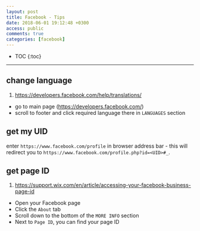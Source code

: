 ```yaml
---
layout: post
title: Facebook - Tips
date: 2018-06-01 19:12:48 +0300
access: public
comments: true
categories: [facebook]
---
```


<!-- more -->

* TOC
{:toc}
<hr>

change language
---------------

1. <https://developers.facebook.com/help/translations/>

- go to main page (<https://developers.facebook.com/>)
- scroll to footer and click required language there in `LANGUAGES` section

get my UID
----------

enter `https://www.facebook.com/profile` in browser address bar - this will
redirect you to `https://www.facebook.com/profile.php?id=<UID>#_`.

get page ID
-----------

1. <https://support.wix.com/en/article/accessing-your-facebook-business-page-id>

- Open your Facebook page
- Click the `About` tab
- Scroll down to the bottom of the `MORE INFO` section
- Next to `Page ID`, you can find your page ID
